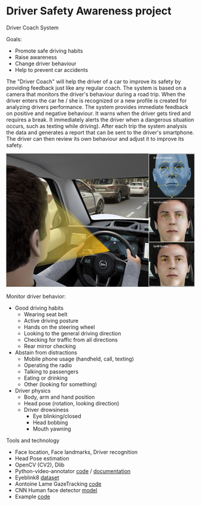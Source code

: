 # Driver Safety Awareness project

Driver Coach System

Goals:
* Promote safe driving habits
* Raise awareness
* Change driver behaviour
* Help to prevent car accidents

The "Driver Coach" will help the driver of a car to improve its safety by providing feedback just like any regular coach. The system is based on a camera that monitors the driver's behaviour during a road trip. When the driver enters the car he / she is recognized or a new profile is created for analyzing drivers performance.
The system provides immediate feedback on positive and negative behaviour. It warns when the driver gets tired and requires a break. It immediately alerts the driver when a dangerous situation occurs, such as texting while driving). 
After each trip the system analysis the data and generates a report that can be sent to the driver's smartphone. The driver can then review its own behaviour and adjust it to improve its safety.

![image](doc/driver-monitoring.jpg )

Monitor driver behavior:
  * Good driving habits
    * Wearing seat belt
    * Active driving posture
    * Hands on the steering wheel
    * Looking to the general driving direction
    * Checking for traffic from all directions
    * Rear mirror checking
   * Abstain from distractions
     * Mobile phone usage (handheld, call, texting)
     * Operating the radio
     * Talking to passengers
     * Eating or drinking
     * Other (looking for something)
   * Driver physics
     * Body, arm and hand position
     * Head pose (rotation, looking direction)
     * Driver drowsiness
       * Eye blinking/closed
       * Head bobbing
       * Mouth yawning
  
  
 Tools and technology
 * Face location, Face landmarks, Driver recognition
 * Head Pose estimation
 * OpenCV (CV2), Dlib
 * Python-video-annotator [code](https://github.com/chan0park/video-annotation-tool) / [documentation](https://pythonvideoannotator.readthedocs.io/en/master/index.html)
 * Eyeblink8 [dataset](https://www.blinkingmatters.com/research)
 * Aontoine Lame GazeTracking [code](https://github.com/antoinelame/GazeTracking)
 * CNN Human face detector [model](http://arunponnusamy.com/files/mmod_human_face_detector.dat)
 * Example [code](https://github.com/spmallick/dlib)